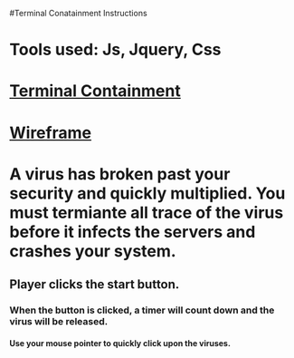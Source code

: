 #Terminal Conatainment Instructions

# Tools used: Js, Jquery, Css
# [Terminal Containment](project1/loadingpage.html)


# [Wireframe](Images/IMG_20170327_113722.jpg)

# A virus has broken past your security and quickly multiplied. You must termiante all trace of the virus before it infects the servers and crashes your system.

## Player clicks the start button.

### When the button is clicked, a timer will count down and the virus will be released.

#### Use your mouse pointer to quickly click upon the viruses.


